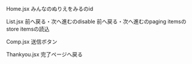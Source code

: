 Home.jsx
みんなのぬりえをみるのid

List.jsx
前へ戻る・次へ進むのdisable
前へ戻る・次へ進むのpaging
itemsのstore
itemsの読込

Comp.jsx
送信ボタン

Thankyou.jsx
完了ページへ戻る
